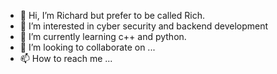 - 👋 Hi, I’m Richard but prefer to be called Rich.
- 👀 I’m interested in cyber security and backend development
- 🌱 I’m currently learning c++ and python.
- 💞️ I’m looking to collaborate on ...
- 📫 How to reach me ...

<!---
richpatt12/richpatt12 is a ✨ special ✨ repository because its `README.md` (this file) appears on your GitHub profile.
You can click the Preview link to take a look at your changes.
--->
